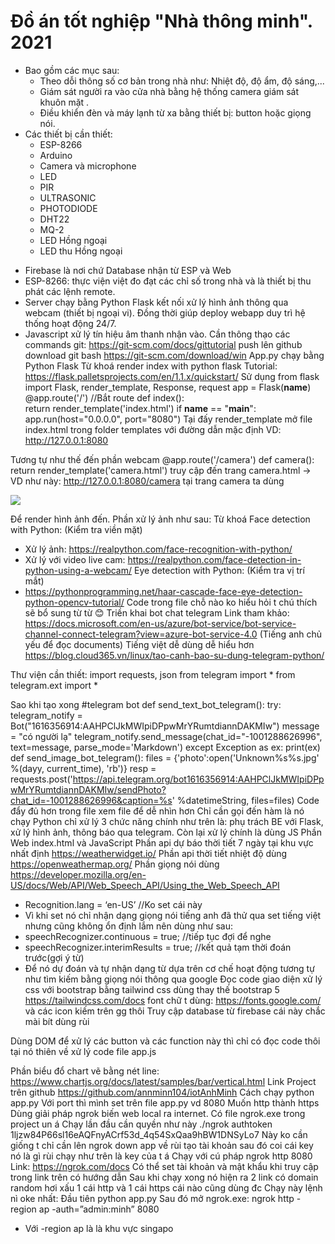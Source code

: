 # Đồ án tốt nghiệp "Nhà thông minh". 2021

- Bao gồm các mục sau:
  + Theo dỗi thông số cơ bản trong nhà như: Nhiệt độ, độ ẩm, độ sáng,...
  + Giám sát người ra vào cửa nhà bằng hệ thống camera giám sát khuôn mặt .
  + Điều khiển đèn và máy lạnh từ xa bằng thiết bị: button hoặc giọng nói.
- Các thiết bị cần thiết:
  + ESP-8266
  + Arduino
  + Camera và microphone
  + LED
  + PIR
  + ULTRASONIC
  + PHOTODIODE
  + DHT22
  + MQ-2
  + LED Hồng ngoại
  + LED thu Hồng ngoại
* Firebase là nơi chứ Database nhận từ ESP và Web
* ESP-8266: thực viện việt đo đạt các chỉ số trong nhà và là thiết bị thu phát các lệnh remote.
* Server chạy bằng Python Flask kết nối xử lý hình ảnh thông qua webcam (thiết bị ngoại vi). Đồng thời giúp deploy webapp duy trì hệ thống hoạt động 24/7.
* Javascript xử lý tín hiệu âm thanh nhận vào.
Cần thông thạo các commands git:
https://git-scm.com/docs/gittutorial
push lên github download git bash
https://git-scm.com/download/win
App.py chạy bằng Python Flask 
Từ khoá render index with python flask
Tutorial: https://flask.palletsprojects.com/en/1.1.x/quickstart/
Sử dụng
from flask import Flask, render_template, Response, request
app = Flask(__name__)
@app.route('/') //Bắt route
def index():    
    return render_template('index.html')
if __name__ == "__main__":
    app.run(host="0.0.0.0", port="8080")
Tại đấy render_template mở file index.html trong folder templates với đường dẫn mặc định VD: http://127.0.0.1:8080
 
Tương tự như thế đến phần webcam
@app.route('/camera') 
def camera():    
    return render_template('camera.html')
truy cập đến trang camera.html -> VD như này: http://127.0.0.1:8080/camera
tại trang camera ta dùng 
<div class="text-center">
        <!-- video -->
        <img src="{{ url_for('video_feed') }}" class="mx-auto">
</div>

Để render hình ảnh đến. Phần xử lý ảnh như sau:
Từ khoá Face detection with Python: (Kiểm tra viền mặt)
-	Xử lý ảnh: https://realpython.com/face-recognition-with-python/
-	Xử lý với video live cam: https://realpython.com/face-detection-in-python-using-a-webcam/
Eye detection with Python: (Kiểm tra vị trí mắt)
-	https://pythonprogramming.net/haar-cascade-face-eye-detection-python-opencv-tutorial/
Code trong file chỗ nào ko hiểu hỏi t chú thích sẽ bổ sung từ từ 😊
Triền khai bot chat telegram 
Link tham khảo: https://docs.microsoft.com/en-us/azure/bot-service/bot-service-channel-connect-telegram?view=azure-bot-service-4.0 (Tiếng anh chủ yếu để đọc documents)
Tiếng việt dễ dùng dễ hiểu hơn
https://blog.cloud365.vn/linux/tao-canh-bao-su-dung-telegram-python/

Thư viện cần thiết:
import requests, json
from telegram import *
from telegram.ext import *

Sao khi tạo xong
#telegram bot
def send_text_bot_telegram():
    try:
        telegram_notify = Bot("1616356914:AAHPClJkMWIpiDPpwMrYRumtdiannDAKMIw")
        message = "có người lạ"
        telegram_notify.send_message(chat_id="-1001288626996", text=message, parse_mode='Markdown')
    except Exception as ex:
        print(ex)
def send_image_bot_telegram():
    files = {'photo':open('Unknown\%s\%s.jpg' %(dayy, current_time), 'rb')}
    resp = requests.post('https://api.telegram.org/bot1616356914:AAHPClJkMWIpiDPpwMrYRumtdiannDAKMIw/sendPhoto?chat_id=-1001288626996&caption=%s' %datetimeString, files=files)
Code đẩy đủ hơn trong file xem file để dễ nhìn hơn
Chỉ cần gọi đến hàm là nó chạy
Python chỉ xử lý 3 chức năng chính như trên là: phụ trách BE với Flask, xử lý hình ảnh, thông báo qua telegram. Còn lại xử lý chính là dùng JS
Phần Web index.html và JavaScript
Phần api dự báo thời tiết 7 ngày tại khu vực nhất định https://weatherwidget.io/
Phần api thời tiết nhiệt độ dùng https://openweathermap.org/
Phần giọng nói dùng https://developer.mozilla.org/en-US/docs/Web/API/Web_Speech_API/Using_the_Web_Speech_API
-	Recognition.lang = ‘en-US’ //Ko set cái này
-	Vì khi set nó chỉ nhận dạng giọng nói tiếng anh đã thử qua set tiếng việt nhưng cũng không ổn định lắm nên dùng như sau:
-	speechRecognizer.continuous = true; //tiếp tục đợi để nghe
-	speechRecognizer.interimResults = true; //kết quả tạm thời đoán trước(gợi ý từ)
-	Để nó dự đoán và tự nhận dạng từ dựa trên cơ chế hoạt động tương tự như tìm kiếm bằng giọng nói thông qua google
Đọc code giao diện xử lý css với bootstrap bằng tailwind css dùng thay thế bootstrap 5
https://tailwindcss.com/docs
font chữ t dùng: https://fonts.google.com/
và các icon kiếm trên gg thôi
Truy cập database từ firebase cái này chắc mài bít dùng rùi 
 
Dùng DOM để xử lý các button và các function này thì chỉ có đọc code thôi tại nó thiên về xử lý code file app.js

Phần biểu đổ chart vẽ bằng nét line:
https://www.chartjs.org/docs/latest/samples/bar/vertical.html
Link Project trên github
https://github.com/annminn104/iotAnhMinh 
Cách chạy python app.py
Với port thì mình set trên file app.py vd 8080
Muốn http thành https
Dùng giải pháp ngrok biến web local ra internet. Có file ngrok.exe trong project un á
Chạy lần đầu cần quyền như này 
./ngrok authtoken 1ljzw84P66sl16eAQFnyACrf53d_4q54SxQaa9hBW1DNSyLo7
Này ko cần giống t chỉ cần lên ngrok down app về rùi tạo tài khoản sau đó coi cái key nó là gì rùi chạy như trên là key của t á
Chạy với cú pháp ngrok http 8080
Link: https://ngrok.com/docs 
Có thể set tài khoản và mật khẩu khi truy cập trong link trên có hướng dẫn
Sau khi chạy xong nó hiện ra 2 link có domain random hơi xấu 1 cái http và 1 cái https cái nào cũng dùng đc
Chạy này lệnh nì oke nhất:
Đầu tiên python app.py
Sau đó mở ngrok.exe: ngrok http -region ap -auth=”admin:minh” 8080
-	Với -region ap là là khu vực singapo




